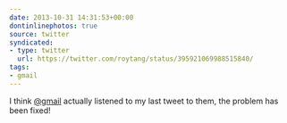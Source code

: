 ```yaml
---
date: 2013-10-31 14:31:53+00:00
dontinlinephotos: true
source: twitter
syndicated:
- type: twitter
  url: https://twitter.com/roytang/status/395921069988515840/
tags:
- gmail
---
```


I think [@gmail](https://twitter.com/gmail/) actually listened to my last tweet to them, the problem has been fixed!